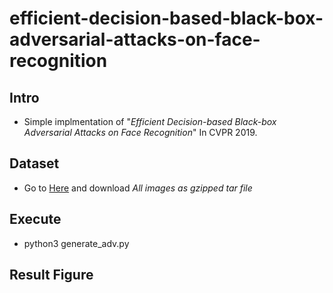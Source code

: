 # efficient-decision-based-black-box-adversarial-attacks-on-face-recognition

## Intro

 - Simple implmentation of "*Efficient Decision-based Black-box Adversarial Attacks on Face Recognition*" In CVPR 2019.

## Dataset

 - Go to [Here](http://vis-www.cs.umass.edu/lfw/#download) and download  *All images as gzipped tar file*


## Execute

 - python3 generate_adv.py

## Result Figure

